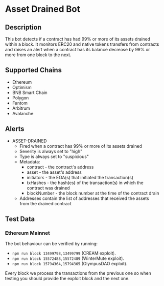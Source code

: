 # Asset Drained Bot

## Description

This bot detects if a contract has had 99% or more of its assets drained within a block. It monitors ERC20 and native tokens transfers from contracts and raises an alert when a contract has its balance decrease by 99% or more from one block to the next.

## Supported Chains

- Ethereum
- Optimism
- BNB Smart Chain
- Polygon
- Fantom
- Arbitrum
- Avalanche

## Alerts

- ASSET-DRAINED
  - Fired when a contract has 99% or more of its assets drained
  - Severity is always set to "high"
  - Type is always set to "suspicious"
  - Metadata:
    - contract - the contract's address
    - asset - the asset's address
    - initiators - the EOA(s) that initiated the transaction(s)
    - txHashes - the hash(es) of the transaction(s) in which the contract was drained
    - blockNumber - the block number at the time of the contract drain
  - Addresses contain the list of addresses that received the assets from the drained contract

## Test Data

### Ethereum Mainnet

The bot behaviour can be verified by running:

- `npm run block 13499798,13499799` (CREAM exploit).
- `npm run block 15572488,15572489` (WinterMute exploit).
- `npm run block 15794364,15794365` (OlympusDAO exploit).

Every block we process the transactions from the previous one so when testing you should provide the exploit block and the next one.
